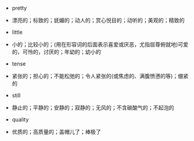 
- pretty
- 漂亮的；标致的；妩媚的；动人的；赏心悦目的；动听的；美观的；精致的

- little
- 小的；比较小的；(用在形容词的后面表示喜爱或厌恶，尤指屈尊俯就地)可爱的，可怜的，讨厌的；年幼的；幼小的

- tense
- 紧张的；担心的；不能松弛的；令人紧张的(或焦虑的、满腹愤懑的等)；绷紧的

- still
- 静止的；平静的；安静的；寂静的；无风的；不含碳酸气的；不起泡的

- quality
- 优质的；高质量的；盖帽儿了；棒极了




